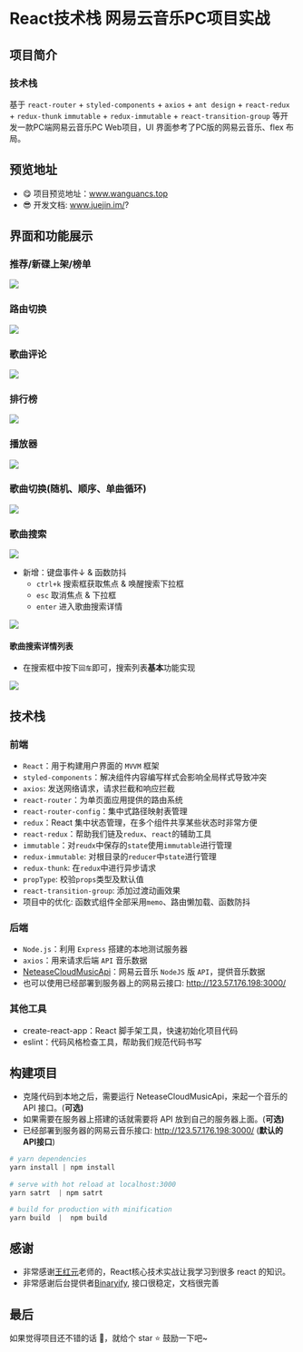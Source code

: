 # React技术栈 网易云音乐PC项目实战

## 项目简介
### 技术栈
基于 `react-router` + `styled-components` + `axios` + `ant design` + `react-redux` + `redux-thunk` `immutable` + `redux-immutable` + `react-transition-group` 等开发一款PC端网易云音乐PC Web项目，UI 界面参考了PC版的网易云音乐、flex 布局。

## 预览地址
- 😋 项目预览地址：www.wanguancs.top
- 😎 开发文档: www.juejin.im/?

## 界面和功能展示
### 推荐/新碟上架/榜单

![](https://cdn.jsdelivr.net/gh/wanguano/cloudPic/img/20201107223943.gif)

### 路由切换

![](https://cdn.jsdelivr.net/gh/wanguano/cloudPic/img/20201107225248.gif)


### 歌曲评论

![](https://cdn.jsdelivr.net/gh/wanguano/cloudPic/img/20201107230432.gif)


### 排行榜

![](https://cdn.jsdelivr.net/gh/wanguano/cloudPic/img/20201108133921.gif)



### 播放器

![](https://cdn.jsdelivr.net/gh/wanguano/cloudPic/img/20201108130517.gif)



### 歌曲切换(随机、顺序、单曲循环)

![](https://cdn.jsdelivr.net/gh/wanguano/cloudPic/img/20201108133347.gif)




### 歌曲搜索

![](https://cdn.jsdelivr.net/gh/wanguano/cloudPic/img/20201107231246.gif)

- 新增：键盘事件↓  &  函数防抖
  - `ctrl+k` 搜索框获取焦点 & 唤醒搜索下拉框
  - `esc` 取消焦点 & 下拉框
  - `enter` 进入歌曲搜索详情

![](https://cdn.jsdelivr.net/gh/wanguano/cloudPic/img/20201107231505.gif)


#### 歌曲搜索详情列表

- 在搜索框中按下`回车`即可，搜索列表**基本**功能实现

![](https://cdn.jsdelivr.net/gh/wanguano/cloudPic/img/20201107231549.gif)



## 技术栈

### 前端

- `React`：用于构建用户界面的 `MVVM` 框架
- `styled-components`：解决组件内容编写样式会影响全局样式导致冲突
- `axios`: 发送网络请求，请求拦截和响应拦截
- `react-router`：为单页面应用提供的路由系统
- `react-router-config`：集中式路径映射表管理
- `redux`：React 集中状态管理，在多个组件共享某些状态时非常方便
- `react-redux`：帮助我们链及`redux`、`react`的辅助工具
- `immutable`：对`reudx`中保存的`state`使用`immutable`进行管理
- `redux-immutable`: 对根目录的`reducer`中`state`进行管理
- `redux-thunk`: 在`redux`中进行异步请求
- `propType`: 校验`props`类型及默认值
- `react-transition-group`: 添加过渡动画效果
- 项目中的优化: 函数式组件全部采用`memo`、路由懒加载、函数防抖

### 后端

- `Node.js`：利用 `Express` 搭建的本地测试服务器
- `axios`：用来请求后端 `API` 音乐数据
- [NeteaseCloudMusicApi](https://binaryify.github.io/NeteaseCloudMusicApi/#/)：网易云音乐 `NodeJS` 版 `API`，提供音乐数据
- 也可以使用已经部署到服务器上的网易云接口: http://123.57.176.198:3000/

### 其他工具

- create-react-app：React 脚手架工具，快速初始化项目代码
- eslint：代码风格检查工具，帮助我们规范代码书写


## 构建项目
- 克隆代码到本地之后，需要运行 NeteaseCloudMusicApi，来起一个音乐的 API 接口。(**可选)**
- 如果需要在服务器上搭建的话就需要将 API 放到自己的服务器上面。(**可选)**
- 已经部署到服务器的网易云音乐接口: http://123.57.176.198:3000/ (**默认的API接口**)

``` powershell
# yarn dependencies
yarn install | npm install
 
# serve with hot reload at localhost:3000
yarn satrt  | npm satrt

# build for production with minification
yarn build  |  npm build
```


## 感谢

- 非常感谢[王红元](https://github.com/coderwhy)老师的，React核心技术实战让我学习到很多 react 的知识。
- 非常感谢后台提供者[Binaryify](https://github.com/Binaryify/NeteaseCloudMusicApi), 接口很稳定，文档很完善


## 最后
如果觉得项目还不错的话 👏，就给个 star ⭐ 鼓励一下吧~